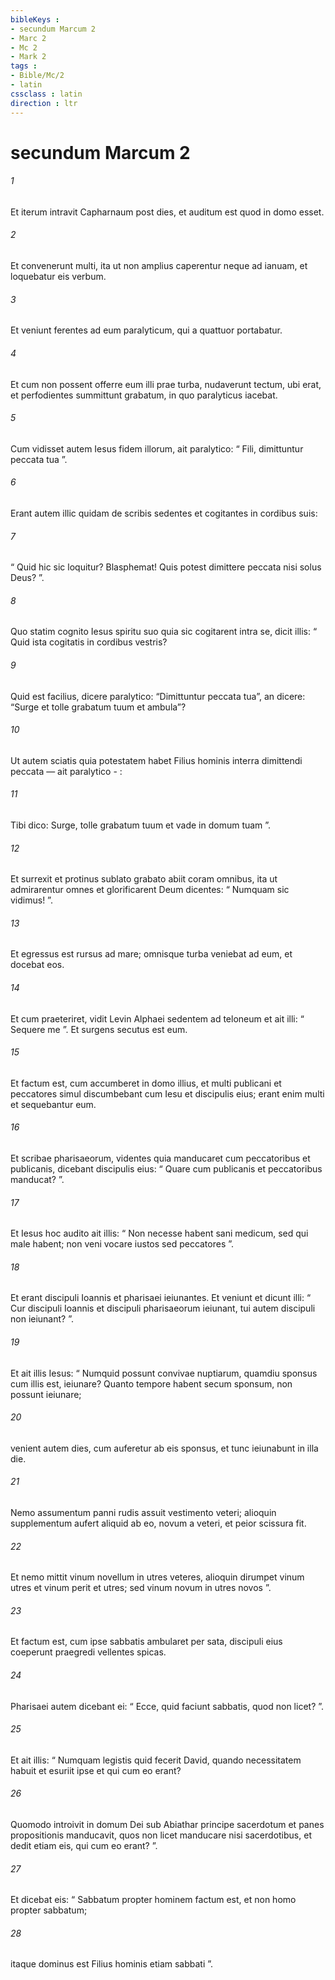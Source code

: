 ```yaml
---
bibleKeys : 
- secundum Marcum 2
- Marc 2
- Mc 2
- Mark 2
tags : 
- Bible/Mc/2
- latin
cssclass : latin
direction : ltr
---
```


# secundum Marcum 2

###### 1
Et iterum intravit Capharnaum post dies, et auditum est quod in domo esset. 
###### 2
Et convenerunt multi, ita ut non amplius caperentur neque ad ianuam, et loquebatur eis verbum. 
###### 3
Et veniunt ferentes ad eum paralyticum, qui a quattuor portabatur. 
###### 4
Et cum non possent offerre eum illi prae turba, nudaverunt tectum, ubi erat, et perfodientes summittunt grabatum, in quo paralyticus iacebat. 
###### 5
Cum vidisset autem Iesus fidem illorum, ait paralytico: “ Fili, dimittuntur peccata tua ”.
###### 6
Erant autem illic quidam de scribis sedentes et cogitantes in cordibus suis: 
###### 7
“ Quid hic sic loquitur? Blasphemat! Quis potest dimittere peccata nisi solus Deus? ”. 
###### 8
Quo statim cognito Iesus spiritu suo quia sic cogitarent intra se, dicit illis: “ Quid ista cogitatis in cordibus vestris? 
###### 9
Quid est facilius, dicere paralytico: “Dimittuntur peccata tua”, an dicere: “Surge et tolle grabatum tuum et ambula”? 
###### 10
Ut autem sciatis quia potestatem habet Filius hominis interra dimittendi peccata — ait paralytico - : 
###### 11
Tibi dico: Surge, tolle grabatum tuum et vade in domum tuam ”. 
###### 12
Et surrexit et protinus sublato grabato abiit coram omnibus, ita ut admirarentur omnes et glorificarent Deum dicentes: “ Numquam sic vidimus! ”.
###### 13
Et egressus est rursus ad mare; omnisque turba veniebat ad eum, et docebat eos. 
###### 14
Et cum praeteriret, vidit Levin Alphaei sedentem ad teloneum et ait illi: “ Sequere me ”. Et surgens secutus est eum. 
###### 15
Et factum est, cum accumberet in domo illius, et multi publicani et peccatores simul discumbebant cum Iesu et discipulis eius; erant enim multi et sequebantur eum. 
###### 16
Et scribae pharisaeorum, videntes quia manducaret cum peccatoribus et publicanis, dicebant discipulis eius: “ Quare cum publicanis et peccatoribus manducat? ”. 
###### 17
Et Iesus hoc audito ait illis: “ Non necesse habent sani medicum, sed qui male habent; non veni vocare iustos sed peccatores ”.
###### 18
Et erant discipuli Ioannis et pharisaei ieiunantes. Et veniunt et dicunt illi: “ Cur discipuli Ioannis et discipuli pharisaeorum ieiunant, tui autem discipuli non ieiunant? ”. 
###### 19
Et ait illis Iesus: “ Numquid possunt convivae nuptiarum, quamdiu sponsus cum illis est, ieiunare? Quanto tempore habent secum sponsum, non possunt ieiunare; 
###### 20
venient autem dies, cum auferetur ab eis sponsus, et tunc ieiunabunt in illa die. 
###### 21
Nemo assumentum panni rudis assuit vestimento veteri; alioquin supplementum aufert aliquid ab eo, novum a veteri, et peior scissura fit. 
###### 22
Et nemo mittit vinum novellum in utres veteres, alioquin dirumpet vinum utres et vinum perit et utres; sed vinum novum in utres novos ”.
###### 23
Et factum est, cum ipse sabbatis ambularet per sata, discipuli eius coeperunt praegredi vellentes spicas. 
###### 24
Pharisaei autem dicebant ei: “ Ecce, quid faciunt sabbatis, quod non licet? ”. 
###### 25
Et ait illis: “ Numquam legistis quid fecerit David, quando necessitatem habuit et esuriit ipse et qui cum eo erant? 
###### 26
Quomodo introivit in domum Dei sub Abiathar principe sacerdotum et panes propositionis manducavit, quos non licet manducare nisi sacerdotibus, et dedit etiam eis, qui cum eo erant? ”. 
###### 27
Et dicebat eis: “ Sabbatum propter hominem factum est, et non homo propter sabbatum; 
###### 28
itaque dominus est Filius hominis etiam sabbati ”.
